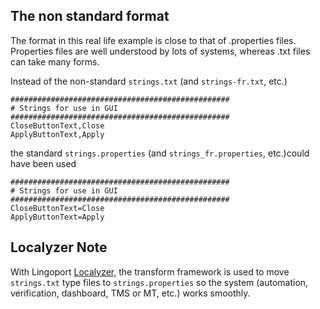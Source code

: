 ## The non standard format
The format in this real life example is close to that of .properties files. Properties files are well understood by lots of systems, whereas .txt files can take many forms. 

Instead of the non-standard <code>strings.txt</code> (and <code>strings-fr.txt</code>, etc.)

    #################################################
    # Strings for use in GUI
    #################################################
    CloseButtonText,Close
    ApplyButtonText,Apply

the standard <code>strings.properties</code> (and <code>strings_fr.properties</code>, etc.)could have been used

    #################################################
    # Strings for use in GUI
    #################################################
    CloseButtonText=Close
    ApplyButtonText=Apply

## Localyzer Note
With Lingoport [Localyzer](https://lingoport.com/software-internationalization-products/localyzer-localization-automation/), the transform framework is used to move <code>strings.txt</code> type files to <code>strings.properties</code> so the system (automation, verification, dashboard, TMS or MT, etc.) works smoothly.
